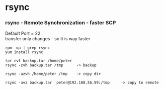 # rsync

### rsync - Remote Synchronization - faster SCP
Default Port = 22 <br>
transfer only changes - so it is way faster
```
rpm -qa | grep rsync
yum install rsync

tar cvf backup.tar /home/peter
rsync -zvh backup.tar /tmp      -> backup

rsync -azvh /home/peter /tmp    -> copy dir

rsync -avz backup.tar  peter@192.168.56.59:/tmp     -> copy to remote
```
